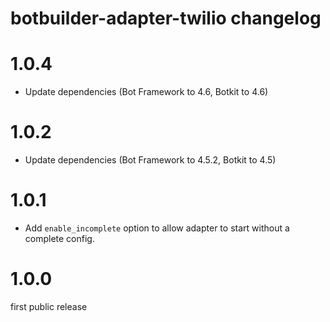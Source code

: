 # botbuilder-adapter-twilio changelog

# 1.0.4

* Update dependencies (Bot Framework to 4.6, Botkit to 4.6)

# 1.0.2 

* Update dependencies (Bot Framework to 4.5.2, Botkit to 4.5)

# 1.0.1

* Add `enable_incomplete` option to allow adapter to start without a complete config.

# 1.0.0 

first public release